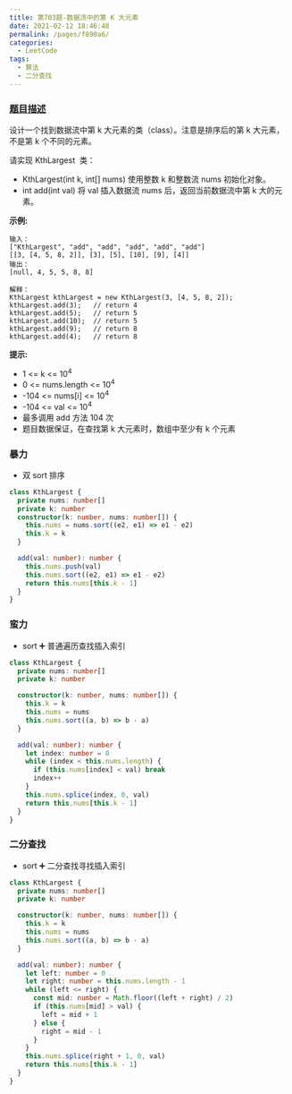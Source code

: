 ```yaml
---
title: 第703题-数据流中的第 K 大元素
date: 2021-02-12 18:46:48
permalink: /pages/f890a6/
categories:
  - LeetCode
tags:
  - 算法
  - 二分查找
---
```


### [题目描述](https://leetcode-cn.com/problems/kth-largest-element-in-a-stream/)

设计一个找到数据流中第 <span class="span-shadow">k</span> 大元素的类<span class="span-shadow">（class）</span>。注意是排序后的第 <span class="span-shadow">k</span> 大元素，不是第 <span class="span-shadow">k</span> 个不同的元素。

请实现 <span class="span-shadow">KthLargest</span>  类：

- <span class="span-shadow">KthLargest(int k, int[] nums)</span> 使用整数 <span class="span-shadow">k</span> 和整数流 <span class="span-shadow">nums</span> 初始化对象。
- <span class="span-shadow">int add(int val)</span> 将 <span class="span-shadow">val</span> 插入数据流 <span class="span-shadow">nums</span> 后，返回当前数据流中第 <span class="span-shadow">k</span> 大的元素。

<!-- more -->

**示例:**

```
输入：
["KthLargest", "add", "add", "add", "add", "add"]
[[3, [4, 5, 8, 2]], [3], [5], [10], [9], [4]]
输出：
[null, 4, 5, 5, 8, 8]

解释：
KthLargest kthLargest = new KthLargest(3, [4, 5, 8, 2]);
kthLargest.add(3);   // return 4
kthLargest.add(5);   // return 5
kthLargest.add(10);  // return 5
kthLargest.add(9);   // return 8
kthLargest.add(4);   // return 8
```

**提示:**

- <span class="span-shadow">1 <= k <= 10<sup>4</sup></span>
- <span class="span-shadow">0 <= nums.length <= 10<sup>4</sup></span>
- <span class="span-shadow">-104 <= nums[i] <= 10<sup>4</sup></span>
- <span class="span-shadow">-104 <= val <= 10<sup>4</sup></span>
- 最多调用 <span class="span-shadow">add</span> 方法 <span class="span-shadow">104</span> 次
- 题目数据保证，在查找第 <span class="span-shadow">k</span> 大元素时，数组中至少有 <span class="span-shadow">k</span> 个元素

### 暴力

- 双 sort 排序

```TypeScript
class KthLargest {
  private nums: number[]
  private k: number
  constructor(k: number, nums: number[]) {
    this.nums = nums.sort((e2, e1) => e1 - e2)
    this.k = k
  }

  add(val: number): number {
    this.nums.push(val)
    this.nums.sort((e2, e1) => e1 - e2)
    return this.nums[this.k - 1]
  }
}
```

### 蛮力

- sort ➕ 普通遍历查找插入索引

```TypeScript
class KthLargest {
  private nums: number[]
  private k: number

  constructor(k: number, nums: number[]) {
    this.k = k
    this.nums = nums
    this.nums.sort((a, b) => b - a)
  }

  add(val: number): number {
    let index: number = 0
    while (index < this.nums.length) {
      if (this.nums[index] < val) break
      index++
    }
    this.nums.splice(index, 0, val)
    return this.nums[this.k - 1]
  }
}
```

### 二分查找

- sort ➕ 二分查找寻找插入索引

```TypeScript
class KthLargest {
  private nums: number[]
  private k: number

  constructor(k: number, nums: number[]) {
    this.k = k
    this.nums = nums
    this.nums.sort((a, b) => b - a)
  }

  add(val: number): number {
    let left: number = 0
    let right: number = this.nums.length - 1
    while (left <= right) {
      const mid: number = Math.floor((left + right) / 2)
      if (this.nums[mid] > val) {
        left = mid + 1
      } else {
        right = mid - 1
      }
    }
    this.nums.splice(right + 1, 0, val)
    return this.nums[this.k - 1]
  }
}
```
